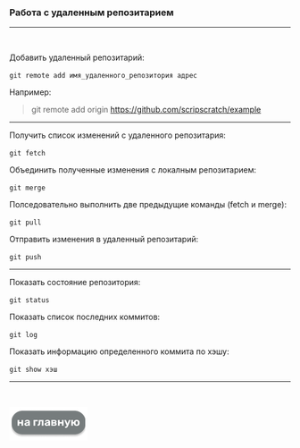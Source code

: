 ### Работа с удаленным репозитарием
---

<br>

Добавить удаленный репозитарий:

`git remote add имя_удаленного_репозитория адрес`

Например:

>git remote add origin https://github.com/scripscratch/example

---

Получить список изменений с удаленного репозитария:

`git fetch`

Объединить полученные изменения с локалным репозитарием:

`git merge`

Полседовательно выполнить две предыдущие команды (fetch и merge):

`git pull`

Отправить изменения в удаленный репозитарий:

`git push`

---
Показать состояние репозитория:

`git status`

Показать список последних коммитов:

`git log`

Показать информацию определенного коммита по хэшу:

`git show хэш`

---

<br>

[![на Главную](./assets/mainpage.png)](./readme.md)